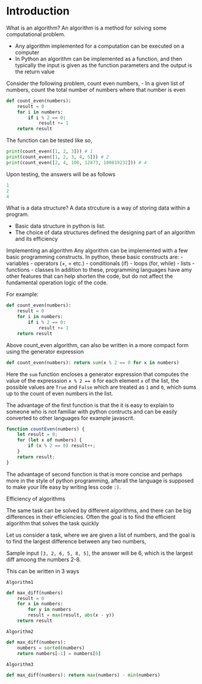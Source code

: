 # Introduction

What is an algorithm?
    An algorithm is a method for solving some computational problem.

- Any algorithm implemented for a computation can be executed on a computer
- In Python an algorithm can be implemented as a function, and then typically the input is given as the function parameters and the output is the return value

Consider the following problem, count even numbers,
    - In a given list of numbers, count the total number of numbers where that number is even

```python
def count_even(numbers):
    result = 0
    for i in numbers:
        if i % 2 == 0:
            result += 1
    return result
```

The function can be tested like so,

```python
print(count_even([1, 2, 3])) # 1
print(count_even([1, 2, 3, 4, 5])) # 2
print(count_even([2, 4, 100, 12873, 100819232])) # 4
```

Upon testing, the answers will be as follows

```python
1
2
4
```

What is a data structure?
    A data strcuture is a way of storing data within a program.

- Basic data structure in python is list.
- The choice of data structures defined the designing part of an algorithm and its efficiency

Implementing an algorithm
    Any algorithm can be implemented with a few basic programming constructs.
    In python, these basic constructs are:
        - variables
        - operators (+, = etc.)
        - conditionals (if)
        - loops (for, while)
        - lists
        - functions
        - classes
    In addition to these, programming languages have amy other features that can help shorten the code,
    but do not affect the fundamental operation logic of the code.

For example:

```python
def count_even(numbers):
    result = 0
    for i in numbers:
        if i % 2 == 0:
            result += 1
    return result
```

Above count_even algorithm, can also be written in a more compact form using the generator expression

```python
def count_even(numbers): return sum(x % 2 == 0 for x in numbers)
```

Here the `sum` function encloses a generator expression that computes the value of the expresssion
`x % 2 == 0` for each element `x` of the list, the possible values are `True` and `False` which are treated as `1` and `0`, which sums up to the count of even numbers in the list.

The advantage of the first function is that the it is easy to explain to someone who is not familiar with python contructs and can be easily converted to other languages for example javascrit.

```javascript
function countEven(numbers) {
    let result = 0;
    for (let x of numbers) {
        if (x % 2 == 0) result++;
    }
    return result;
}
```

The advantage of second function is that is more concise and perhaps more in the style of python programming, afterall the language is supposed to make your life easy by writing less code `:)`.

Efficiency of algorithms

The same task can be solved by different algorithms, and there can be big differences in their efficiencies.
Often the goal is to find the efficient algorithm that solves the task quickly

Let us consider a task, where we are given a list of numbers, and the goal is to find the
largest difference between any two numbers,

Sample input `[3, 2, 6, 5, 8, 5]`, the answer will be 6, which is the largest diff amoong the
numbers 2-8.

This can be written in 3 ways

`Algorithm1`

```python
def max_diff(numbers)
    result = 0
    for x in numbers:
        for y in numbers
        result = max(result, abs(x - y))
    return result
```

`Algorithm2`

```python
def max_diff(numbers):
    numbers = sorted(numbers)
    return numbers[-1] = numbers[0]
```

`Algorithm3`

```python
def max_diff(numbers): return max(numbers) - min(numbers)
```